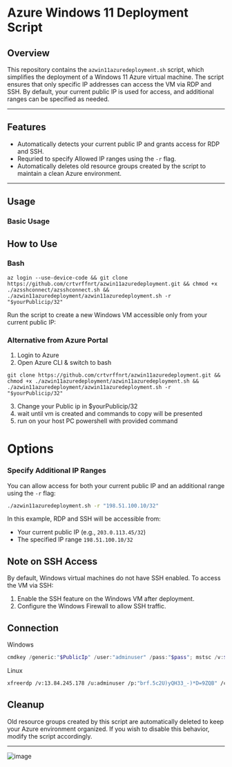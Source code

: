 # Azure Windows 11 Deployment Script

## Overview
This repository contains the `azwin11azuredeployment.sh` script, which simplifies the deployment of a Windows 11 Azure virtual machine. The script ensures that only specific IP addresses can access the VM via RDP and SSH. By default, your current public IP is used for access, and additional ranges can be specified as needed.

---

## Features
- Automatically detects your current public IP and grants access for RDP and SSH.
- Requried to specify Allowed IP ranges using the `-r` flag.
- Automatically deletes old resource groups created by the script to maintain a clean Azure environment.

---

## Usage
### Basic Usage
## How to Use
### Bash
```
az login --use-device-code && git clone https://github.com/crtvrffnrt/azwin11azuredeployment.git && chmod +x ./azsshconnect/azsshconnect.sh && ./azwin11azuredeployment/azwin11azuredeployment.sh -r "$yourPublicip/32"
```
Run the script to create a new Windows VM accessible only from your current public IP:

### Alternative from Azure Portal
1. Login to Azure
2. Open Azure CLI & switch to bash
```
git clone https://github.com/crtvrffnrt/azwin11azuredeployment.git && chmod +x ./azwin11azuredeployment/azwin11azuredeployment.sh && ./azwin11azuredeployment/azwin11azuredeployment.sh -r "$yourPublicip/32"
```
3. Change your Public ip in $yourPublicip/32
4. wait until vm is created and commands to copy will be presented
5. run on your host PC powershell with provided command


# Options
### Specify Additional IP Ranges
You can allow access for both your current public IP and an additional range using the `-r` flag:

```bash
./azwin11azuredeployment.sh -r "198.51.100.10/32"
```

In this example, RDP and SSH will be accessible from:
- Your current public IP (e.g., `203.0.113.45/32`)
- The specified IP range `198.51.100.10/32`



## Note on SSH Access
By default, Windows virtual machines do not have SSH enabled. To access the VM via SSH:
1. Enable the SSH feature on the Windows VM after deployment.
2. Configure the Windows Firewall to allow SSH traffic.



## Connection

Windows
```Powershell
cmdkey /generic:"$PublicIp" /user:"adminuser" /pass:"$pass"; mstsc /v:$publicip
```

Linux
```bash
xfreerdp /v:13.84.245.178 /u:adminuser /p:"brf.5c2U)yQH33_-)*D=9ZQB" /cert:ignore
```

## Cleanup
Old resource groups created by this script are automatically deleted to keep your Azure environment organized. If you wish to disable this behavior, modify the script accordingly.

---
![image](https://github.com/user-attachments/assets/46273c07-e789-4e9e-8c1a-6156c173b98c)

